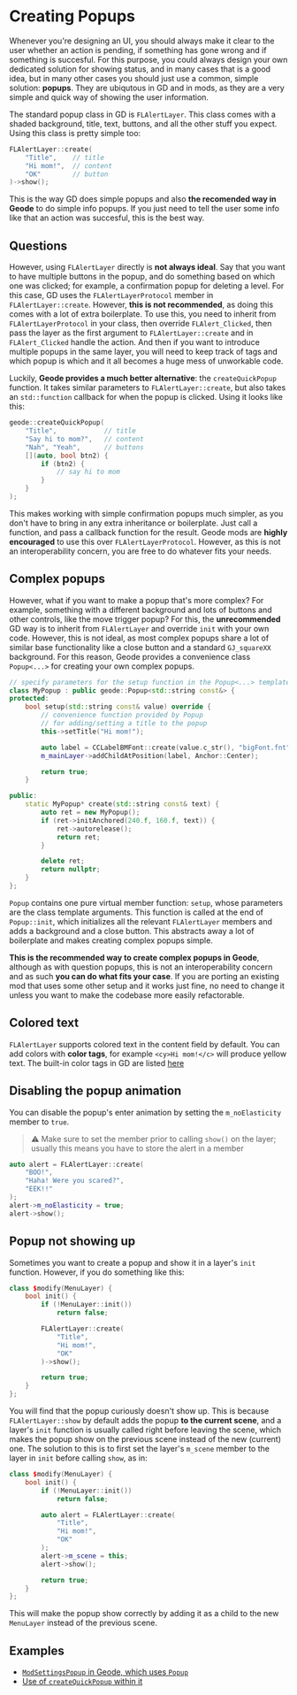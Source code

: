 # Creating Popups

Whenever you're designing an UI, you should always make it clear to the user whether an action is pending, if something has gone wrong and if something is succesful. For this purpose, you could always design your own dedicated solution for showing status, and in many cases that is a good idea, but in many other cases you should just use a common, simple solution: **popups**. They are ubiqutous in GD and in mods, as they are a very simple and quick way of showing the user information.

The standard popup class in GD is `FLAlertLayer`. This class comes with a shaded background, title, text, buttons, and all the other stuff you expect. Using this class is pretty simple too:
```cpp
FLAlertLayer::create(
    "Title",    // title
    "Hi mom!",  // content
    "OK"        // button
)->show();
```
This is the way GD does simple popups and also **the recomended way in Geode** to do simple info popups. If you just need to tell the user some info like that an action was succesful, this is the best way.

## Questions

However, using `FLAlertLayer` directly is **not always ideal**. Say that you want to have multiple buttons in the popup, and do something based on which one was clicked; for example, a confirmation popup for deleting a level. For this case, GD uses the `FLAlertLayerProtocol` member in `FLAlertLayer::create`. However, **this is not recommended**, as doing this comes with a lot of extra boilerplate. To use this, you need to inherit from `FLAlertLayerProtocol` in your class, then override `FLAlert_Clicked`, then pass the layer as the first argument to `FLAlertLayer::create` and in `FLAlert_Clicked` handle the action. And then if you want to introduce multiple popups in the same layer, you will need to keep track of tags and which popup is which and it all becomes a huge mess of unworkable code.

Luckily, **Geode provides a much better alternative**: the `createQuickPopup` function. It takes similar parameters to `FLAlertLayer::create`, but also takes an `std::function` callback for when the popup is clicked. Using it looks like this:
```cpp
geode::createQuickPopup(
    "Title",            // title
    "Say hi to mom?",   // content
    "Nah", "Yeah",      // buttons
    [](auto, bool btn2) {
        if (btn2) {
            // say hi to mom
        }
    }
);
```
This makes working with simple confirmation popups much simpler, as you don't have to bring in any extra inheritance or boilerplate. Just call a function, and pass a callback function for the result. Geode mods are **highly encouraged** to use this over `FLAlertLayerProtocol`. However, as this is not an interoperability concern, you are free to do whatever fits your needs.

## Complex popups

However, what if you want to make a popup that's more complex? For example, something with a different background and lots of buttons and other controls, like the move trigger popup? For this, the **unrecommended** GD way is to inherit from `FLAlertLayer` and override `init` with your own code. However, this is not ideal, as most complex popups share a lot of similar base functionality like a close button and a standard `GJ_squareXX` background. For this reason, Geode provides a convenience class `Popup<...>` for creating your own complex popups.
```cpp
// specify parameters for the setup function in the Popup<...> template
class MyPopup : public geode::Popup<std::string const&> {
protected:
    bool setup(std::string const& value) override {
        // convenience function provided by Popup
        // for adding/setting a title to the popup
        this->setTitle("Hi mom!");

        auto label = CCLabelBMFont::create(value.c_str(), "bigFont.fnt");
        m_mainLayer->addChildAtPosition(label, Anchor::Center);

        return true;
    }

public:
    static MyPopup* create(std::string const& text) {
        auto ret = new MyPopup();
        if (ret->initAnchored(240.f, 160.f, text)) {
            ret->autorelease();
            return ret;
        }

        delete ret;
        return nullptr;
    }
};
```

`Popup` contains one pure virtual member function: `setup`, whose parameters are the class template arguments. This function is called at the end of `Popup::init`, which initializes all the relevant `FLAlertLayer` members and adds a background and a close button. This abstracts away a lot of boilerplate and makes creating complex popups simple.

**This is the recommended way to create complex popups in Geode**, although as with question popups, this is not an interoperability concern and as such **you can do what fits your case**. If you are porting an existing mod that uses some other setup and it works just fine, no need to change it unless you want to make the codebase more easily refactorable.

## Colored text

`FLAlertLayer` supports colored text in the content field by default. You can add colors with **color tags**, for example `<cy>Hi mom!</c>` will produce yellow text. The built-in color tags in GD are listed [here](../geometrydash/tags.md)

## Disabling the popup animation

You can disable the popup's enter animation by setting the `m_noElasticity` member to `true`.

> :warning: Make sure to set the member prior to calling `show()` on the layer; usually this means you have to store the alert in a member

```cpp
auto alert = FLAlertLayer::create(
    "BOO!",
    "Haha! Were you scared?",
    "EEK!!"
);
alert->m_noElasticity = true;
alert->show();
```

## Popup not showing up

Sometimes you want to create a popup and show it in a layer's `init` function. However, if you do something like this:
```cpp
class $modify(MenuLayer) {
    bool init() {
        if (!MenuLayer::init())
            return false;

        FLAlertLayer::create(
            "Title",
            "Hi mom!",
            "OK"
        )->show();

        return true;
    }
};
```
You will find that the popup curiously doesn't show up. This is because `FLAlertLayer::show` by default adds the popup **to the current scene**, and a layer's `init` function is usually called right before leaving the scene, which makes the popup show on the previous scene instead of the new (current) one. The solution to this is to first set the layer's `m_scene` member to the layer in `init` before calling `show`, as in:
```cpp
class $modify(MenuLayer) {
    bool init() {
        if (!MenuLayer::init())
            return false;

        auto alert = FLAlertLayer::create(
            "Title",
            "Hi mom!",
            "OK"
        );
        alert->m_scene = this;
        alert->show();

        return true;
    }
};
```
This will make the popup show correctly by adding it as a child to the new `MenuLayer` instead of the previous scene.

## Examples

 * [`ModSettingsPopup` in Geode, which uses `Popup`](https://github.com/geode-sdk/geode/blob/main/loader/src/ui/internal/settings/ModSettingsPopup.hpp)
 * [Use of `createQuickPopup` within it](https://github.com/geode-sdk/geode/blob/main/loader/src/ui/internal/settings/ModSettingsPopup.cpp#L139-L151)
